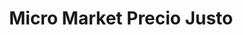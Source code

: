 ---
title: "Micro Market Precio Justo"
url: /cochabamba/micro-market-precio-justo/
shop: Supermarkt
---